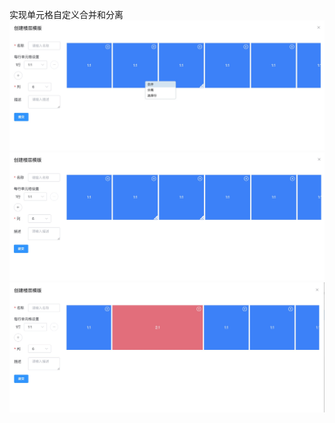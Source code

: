 实现单元格自定义合并和分离
![picture](https://github.com/pipiboom/cellMerge-Split/raw/master/image/1587971683342.jpg)
![picture](https://github.com/pipiboom/cellMerge-Split/raw/master/image/1587971687947.jpg)
![picture](https://github.com/pipiboom/cellMerge-Split/raw/master/image/1587971692748.jpg)
